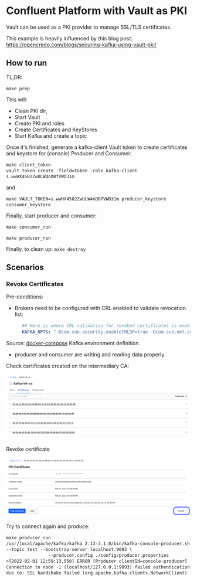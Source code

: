 # Confluent Platform with Vault as PKI

Vault can be used as a PKI provider to manage SSL/TLS certificates.

This example is heavily influenced by this blog post: https://opencredo.com/blogs/securing-kafka-using-vault-pki/

## How to run

TL;DR:

```shell
make prep
```

This will:

- Clean PKI dir,
- Start Vault
- Create PKI and roles
- Create Certificates and KeyStores
- Start Kafka and create a topic

Once it's finished, generate a kafka-client Vault token to create certificates and keystore for (console) Producer and Consumer:

```shell
make client_token
vault token create -field=token -role kafka-client
s.wwHX4582ZwULW4nDBfVWD31m
```

and

```shell
make VAULT_TOKEN=s.wwHX4582ZwULW4nDBfVWD31m producer_keystore consumer_keystore
```

Finally, start producer and consumer:

```shell
make consumer_run
```

```shell
make producer_run
```

Finally, to clean up: `make destroy`

## Scenarios

### Revoke Certificates

Pre-conditions:

- Brokers need to be configured with CRL enabled to validate revocation list:

```yaml
      ## Here is where CRL validation for revoked certificates is enabled.
      KAFKA_OPTS: "-Dcom.sun.security.enableCRLDP=true -Dcom.sun.net.ssl.checkRevocation=true"
```
Source: [docker-compose](docker-compose.yml) Kafka environment definition.

- producer and consumer are writing and reading data properly.

Check certificates created on the intermediary CA:

![Certificates](certificates.png)

Revoke certificate

![Revoke certificate](revoke.png)

Try to connect again and produce:

```shell
make producer_run
/usr/local/apache/kafka/kafka_2.13-3.1.0/bin/kafka-console-producer.sh --topic test --bootstrap-server localhost:9093 \
                --producer.config ./config/producer.properties
>[2022-02-01 12:59:13,550] ERROR [Producer clientId=console-producer] Connection to node -1 (localhost/127.0.0.1:9093) failed authentication due to: SSL handshake failed (org.apache.kafka.clients.NetworkClient)
```
